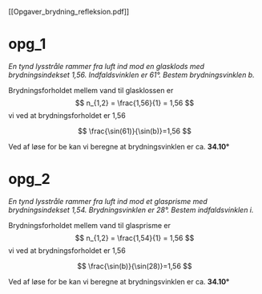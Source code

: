 [[Opgaver_brydning_refleksion.pdf]]

# opg_1
_En tynd lysstråle rammer fra luft ind mod en glasklods med brydningsindekset 1,56. Indfaldsvinklen er 61°. Bestem brydningsvinklen b._

Brydningsforholdet mellem vand til glasklossen er
$$
n_{1,2} = \frac{1,56}{1} = 1,56
$$
vi ved at brydningsforholdet er 1,56

$$
\frac{\sin(61)}{\sin(b)}=1,56
$$

Ved af løse for be kan vi beregne at brydningsvinklen er ca. **34.10°**

# opg_2
_En tynd lysstråle rammer fra luft ind mod et glasprisme med brydningsindekset 1,54. Brydningsvinklen er 28°. Bestem indfaldsvinklen i._

Brydningsforholdet mellem vand til glasprisme er
$$
n_{1,2} = \frac{1,54}{1} = 1,56
$$
vi ved at brydningsforholdet er 1,56

$$
\frac{\sin(b)}{\sin(28)}=1,56
$$

Ved af løse for be kan vi beregne at brydningsvinklen er ca. **34.10°**